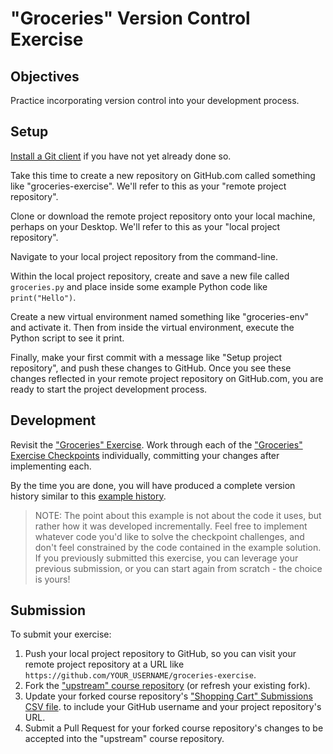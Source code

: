 # "Groceries" Version Control Exercise

## Objectives

Practice incorporating version control into your development process.

## Setup

[Install a Git client](/notes/git.md#installation) if you have not yet already done so.

Take this time to create a new repository on GitHub.com called something like "groceries-exercise". We'll refer to this as your "remote project repository".

Clone or download the remote project repository onto your local machine, perhaps on your Desktop. We'll refer to this as your "local project repository".

Navigate to your local project repository from the command-line.

Within the local project repository, create and save a new file called `groceries.py` and place inside some example Python code like `print("Hello")`.

Create a new virtual environment named something like "groceries-env" and activate it. Then from inside the virtual environment, execute the Python script to see it print.

Finally, make your first commit with a message like "Setup project repository", and push these changes to GitHub. Once you see these changes reflected in your remote project repository on GitHub.com, you are ready to start the project development process.

## Development

Revisit the ["Groceries" Exercise](/exercises/groceries.md). Work through each of the ["Groceries" Exercise Checkpoints](/exercises/groceries.md#checkpoints) individually, committing your changes after implementing each.

By the time you are done, you will have produced a complete version history similar to this [example history](https://github.com/s2t2/groceries-project/commits/master).

> NOTE: The point about this example is not about the code it uses, but rather how it was developed incrementally. Feel free to implement whatever code you'd like to solve the checkpoint challenges, and don't feel constrained by the code contained in the example solution. If you previously submitted this exercise, you can leverage your previous submission, or you can start again from scratch - the choice is yours!

## Submission

To submit your exercise:

  1. Push your local project repository to GitHub, so you can visit your remote project repository at a URL like `https://github.com/YOUR_USERNAME/groceries-exercise`.
  2. Fork the ["upstream" course repository](https://github.com/prof-rossetti/georgetown-opim-243-201901) (or refresh your existing fork).
  3. Update your forked course repository's ["Shopping Cart" Submissions CSV file](submissions.csv).
to include your GitHub username and your project repository's URL.
  4. Submit a Pull Request for your forked course repository's changes to be accepted into the "upstream" course repository.
